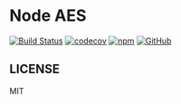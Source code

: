 # Node AES

[![Build Status](https://travis-ci.com/xg4/node-aes.svg?branch=master)](https://travis-ci.com/xg4/node-aes)
[![codecov](https://codecov.io/gh/xg4/node-aes/branch/master/graph/badge.svg)](https://codecov.io/gh/xg4/node-aes)
[![npm](https://img.shields.io/npm/v/@xg4/node-aes.svg)](https://www.npmjs.com/package/@xg4/node-aes)
[![GitHub](https://img.shields.io/github/license/xg4/node-aes.svg)](https://github.com/xg4/node-aes/blob/master/LICENSE)

## LICENSE

MIT
